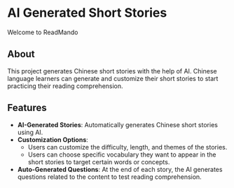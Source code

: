 # AI Generated Short Stories

Welcome to ReadMando

## About

This project generates Chinese short stories with the help of AI. Chinese language learners can generate and customize their short stories to start practicing their reading comprehension.

## Features
- **AI-Generated Stories**: Automatically generates Chinese short stories using AI.
- **Customization Options**: 
  - Users can customize the difficulty, length, and themes of the stories.
  - Users can choose specific vocabulary they want to appear in the short stories to target certain words or concepts.
- **Auto-Generated Questions**: At the end of each story, the AI generates questions related to the content to test reading comprehension.
